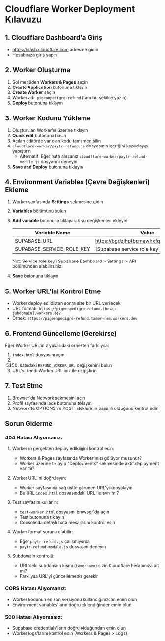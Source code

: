 # Cloudflare Worker Deployment Kılavuzu

## 1. Cloudflare Dashboard'a Giriş
- https://dash.cloudflare.com adresine gidin
- Hesabınıza giriş yapın

## 2. Worker Oluşturma
1. Sol menüden **Workers & Pages** seçin
2. **Create Application** butonuna tıklayın
3. **Create Worker** seçin
4. Worker adı: `pigeonpedigre-refund` (tam bu şekilde yazın)
5. **Deploy** butonuna tıklayın

## 3. Worker Kodunu Yükleme
1. Oluşturulan Worker'ın üzerine tıklayın
2. **Quick edit** butonuna basın
3. Açılan editörde var olan kodu tamamen silin
4. `cloudflare-worker/paytr-refund.js` dosyasının içeriğini kopyalayıp yapıştırın
   - Alternatif: Eğer hata alırsanız `cloudflare-worker/paytr-refund-module.js` dosyasını deneyin
5. **Save and Deploy** butonuna tıklayın

## 4. Environment Variables (Çevre Değişkenleri) Ekleme
1. Worker sayfasında **Settings** sekmesine gidin
2. **Variables** bölümünü bulun
3. **Add variable** butonuna tıklayarak şu değişkenleri ekleyin:

   | Variable Name | Value |
   |--------------|--------|
   | SUPABASE_URL | https://bgdzjhpfbpmawhxfqcdv.supabase.co |
   | SUPABASE_SERVICE_ROLE_KEY | [Supabase service role key'inizi buraya girin] |

   Not: Service role key'i Supabase Dashboard > Settings > API bölümünden alabilirsiniz.

4. **Save** butonuna tıklayın

## 5. Worker URL'ini Kontrol Etme
- Worker deploy edildikten sonra size bir URL verilecek
- URL formatı: `https://pigeonpedigre-refund.[hesap-subdomain].workers.dev`
- Örnek: `https://pigeonpedigre-refund.tamer-nem.workers.dev`

## 6. Frontend Güncelleme (Gerekirse)
Eğer Worker URL'iniz yukarıdaki örnekten farklıysa:

1. `index.html` dosyasını açın
2. 5150. satırdaki `REFUND_WORKER_URL` değişkenini bulun
3. URL'yi kendi Worker URL'iniz ile değiştirin

## 7. Test Etme
1. Browser'da Network sekmesini açın
2. Profil sayfasında iade butonuna tıklayın
3. Network'te OPTIONS ve POST isteklerinin başarılı olduğunu kontrol edin

## Sorun Giderme

### 404 Hatası Alıyorsanız:
1. Worker'ın gerçekten deploy edildiğini kontrol edin:
   - Workers & Pages sayfasında Worker'ınızı görüyor musunuz?
   - Worker üzerine tıklayıp "Deployments" sekmesinde aktif deployment var mı?

2. Worker URL'ini doğrulayın:
   - Worker sayfasında sağ üstte görünen URL'yi kopyalayın
   - Bu URL `index.html` dosyasındaki URL ile aynı mı?

3. Test sayfasını kullanın:
   - `test-worker.html` dosyasını browser'da açın
   - Test butonuna tıklayın
   - Console'da detaylı hata mesajlarını kontrol edin

4. Worker format sorunu olabilir:
   - Eğer `paytr-refund.js` çalışmıyorsa
   - `paytr-refund-module.js` dosyasını deneyin

5. Subdomain kontrolü:
   - URL'deki subdomain kısmı (`tamer-nem`) sizin Cloudflare hesabınıza ait mi?
   - Farklıysa URL'yi güncellemeniz gerekir

### CORS Hatası Alıyorsanız:
- Worker kodunun en son versiyonu kullandığınızdan emin olun
- Environment variables'ların doğru eklendiğinden emin olun

### 500 Hatası Alıyorsanız:
- Supabase credentials'ların doğru olduğundan emin olun
- Worker logs'larını kontrol edin (Workers & Pages > Logs)